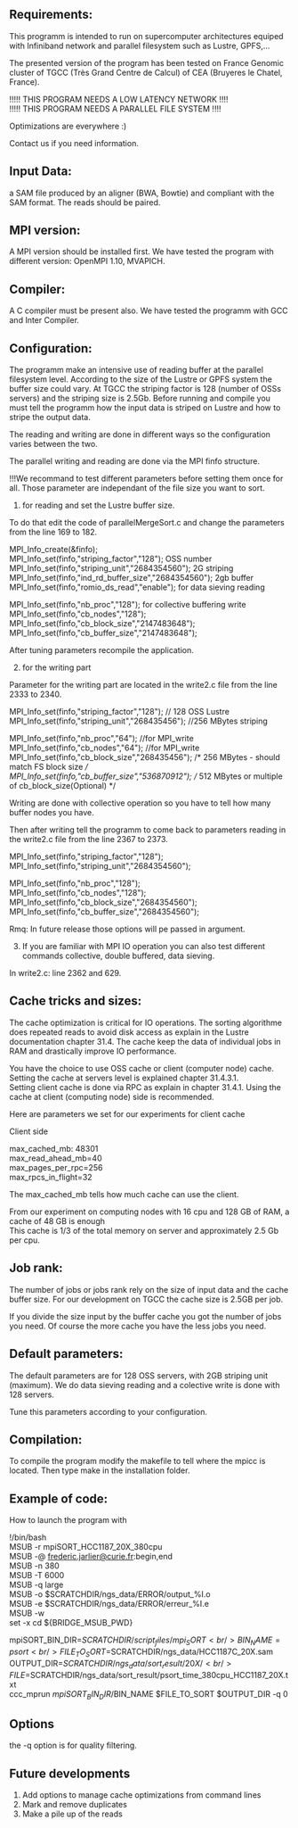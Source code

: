 Requirements:
-------------

This programm is intended to run on supercomputer architectures equiped with Infiniband network and parallel 
filesystem such as Lustre, GPFS,...

The presented version of the program has been tested on France Genomic cluster of TGCC (Très Grand Centre de Calcul) of CEA (Bruyeres le Chatel, France). 

!!!!! THIS PROGRAM NEEDS A LOW LATENCY NETWORK !!!! <br />
!!!!! THIS PROGRAM NEEDS A PARALLEL FILE SYSTEM !!!!

Optimizations are everywhere :)

Contact us if you need information.

Input Data:
----------

a SAM file produced by an aligner (BWA, Bowtie) and compliant with the SAM format. The reads should be paired.  

MPI version:
------------

A MPI version should be installed first. We have tested the program with different version: OpenMPI 1.10, MVAPICH.

Compiler: 
---------

A C compiler must be present also. We have tested the programm with GCC and Inter Compiler. 


Configuration:
--------------

The programm make an intensive use of reading buffer at the parallel filesystem level. 
According to the size of the Lustre or GPFS system the buffer size could vary. 
At TGCC the striping factor is 128 (number of OSSs servers) and the striping size is 2.5Gb. 
Before running and compile you must tell the programm how the input data is striped on Lustre and how to stripe the output data.

The reading and writing are done in different ways so the configuration varies between the two.

The parallel writing and reading are done via the MPI finfo structure. 

!!!We recommand to test different parameters before setting them once for all. 
Those parameter are independant of the file size you want to sort.    

1) for reading and set the Lustre buffer size.

To do that edit the code of parallelMergeSort.c and change the parameters from the line 169 to 182. 

MPI_Info_create(&finfo);<br />
MPI_Info_set(finfo,"striping_factor","128"); OSS number <br />
MPI_Info_set(finfo,"striping_unit","2684354560"); 2G striping <br />
MPI_Info_set(finfo,"ind_rd_buffer_size","2684354560"); 2gb buffer <br />
MPI_Info_set(finfo,"romio_ds_read","enable"); for data sieving reading <br />
		
MPI_Info_set(finfo,"nb_proc","128"); for collective buffering write <br />
MPI_Info_set(finfo,"cb_nodes","128"); <br />
MPI_Info_set(finfo,"cb_block_size","2147483648"); <br /> 
MPI_Info_set(finfo,"cb_buffer_size","2147483648"); <br />

After tuning parameters recompile the application.
 
2) for the writing part

Parameter for the writing part are located in the write2.c file from the line 2333 to 2340. 

MPI_Info_set(finfo,"striping_factor","128"); // 128 OSS Lustre <br />
MPI_Info_set(finfo,"striping_unit","268435456"); //256 MBytes striping <br />

MPI_Info_set(finfo,"nb_proc","64"); //for MPI_write <br />
MPI_Info_set(finfo,"cb_nodes","64"); //for MPI_write <br />
MPI_Info_set(finfo,"cb_block_size","268435456"); /* 256 MBytes - should match FS block size */ <br />
MPI_Info_set(finfo,"cb_buffer_size","536870912"); /* 512 MBytes or multiple of cb_block_size(Optional) */ <br />

Writing are done with collective operation so you have to tell how many buffer nodes you have.


Then after writing tell the programm to come back to parameters reading in the write2.c file from the line 2367 to 2373.

MPI_Info_set(finfo,"striping_factor","128"); <br />
MPI_Info_set(finfo,"striping_unit","2684354560"); <br />

MPI_Info_set(finfo,"nb_proc","128"); <br />
MPI_Info_set(finfo,"cb_nodes","128"); <br />
MPI_Info_set(finfo,"cb_block_size","2684354560"); <br /> 
MPI_Info_set(finfo,"cb_buffer_size","2684354560"); <br />


Rmq: In future release those options will pe passed in argument. 

3) If you are familiar with MPI IO operation you can also test different commands collective, double buffered, data sieving.

In write2.c: line 2362 and 629.
 

Cache tricks and sizes:
----------------------

The cache optimization is critical for IO operations. 
The sorting algorithme does repeated reads to avoid disk access as explain in the Lustre documentation chapter 31.4. 
The cache keep the data of individual jobs in RAM and drastically improve IO performance.

You have the choice to use OSS cache or client (computer node) cache. Setting the cache at servers level is explained chapter 31.4.3.1.   
Setting client cache is done via RPC as explain in chapter 31.4.1. Using the cache at client (computing node) side is recommended.

Here are parameters we set for our experiments for client cache

Client side
 
max_cached_mb: 48301 <br />
max_read_ahead_mb=40 <br />
max_pages_per_rpc=256 <br />
max_rpcs_in_flight=32 <br />

The max_cached_mb tells how much cache can use the client. 

From our experiment on computing nodes with 16 cpu and 128 GB of RAM, a cache of 48 GB is enough <br />
This cache is 1/3 of the total memory on server and approximately 2.5 Gb per cpu. <br />
 

Job rank:
---------

The number of jobs or jobs rank rely on the size of input data and the cache buffer size.
For our development on TGCC the cache size is 2.5GB per job.
 
If you divide the size input by the buffer cache you got the number of jobs you need. 
Of course the more cache you have the less jobs you need.

Default parameters:
-------------------

The default parameters are for 128 OSS servers, with 2GB striping unit (maximum).
We do data sieving reading and a colective write is done with 128 servers.

Tune this parameters according to your configuration.


Compilation:
------------

To compile the program modify the makefile to tell where the mpicc is located. Then type make in the installation folder.


Example of code:
-----------------
How to launch the program with 


!/bin/bash                                                                                                                                                                     
MSUB -r mpiSORT_HCC1187_20X_380cpu                                                                                                                                      
MSUB -@ frederic.jarlier@curie.fr:begin,end                                                                                                                                    
MSUB -n 380                                                                                                                                                                    
MSUB -T 6000                                                                                                                                                                   
MSUB -q large                                                                                                                                                                  
MSUB -o $SCRATCHDIR/ngs_data/ERROR/output_%I.o                                                                                                        
MSUB -e $SCRATCHDIR/ngs_data/ERROR/erreur_%I.e                                                                                                        
MSUB -w                                                                                                                                                                        
set -x
cd ${BRIDGE_MSUB_PWD}

mpiSORT_BIN_DIR=$SCRATCHDIR/script_files/mpi_SORT <br />
BIN_NAME=psort <br />
FILE_TO_SORT=$SCRATCHDIR/ngs_data/HCC1187C_20X.sam <br />
OUTPUT_DIR=$SCRATCHDIR/ngs_data/sort_result/20X/ <br />
FILE=$SCRATCHDIR/ngs_data/sort_result/psort_time_380cpu_HCC1187_20X.txt <br />
ccc_mprun $mpiSORT_BIN_DIR/$BIN_NAME $FILE_TO_SORT $OUTPUT_DIR -q 0 <br />

Options 
-------

the -q option is for quality filtering.


Future developments
-------------------

1) Add options to manage cache optimizations from command lines <br />
2) Mark and remove duplicates <br />
3) Make a pile up of the reads <br /> 



